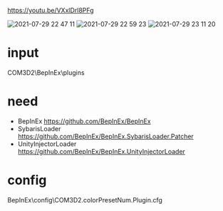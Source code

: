
https://youtu.be/VXxlDrl8PFg

![2021-07-29 22 47 11](https://user-images.githubusercontent.com/20321215/127504072-5f109aad-f34f-40b3-9d9d-0fdef970dd23.png)
![2021-07-29 22 59 23](https://user-images.githubusercontent.com/20321215/127507723-8adc7db5-cc42-4939-b960-e6434195e4f8.png)
![2021-07-29 23 11 20](https://user-images.githubusercontent.com/20321215/127507725-e4921983-24c4-4fa4-b8fe-10fe178673fb.png)

# input

COM3D2\BepInEx\plugins


# need

- BepInEx https://github.com/BepInEx/BepInEx  
- SybarisLoader https://github.com/BepInEx/BepInEx.SybarisLoader.Patcher  
- UnityInjectorLoader https://github.com/BepInEx/BepInEx.UnityInjectorLoader  


# config

BepInEx\config\COM3D2.colorPresetNum.Plugin.cfg
